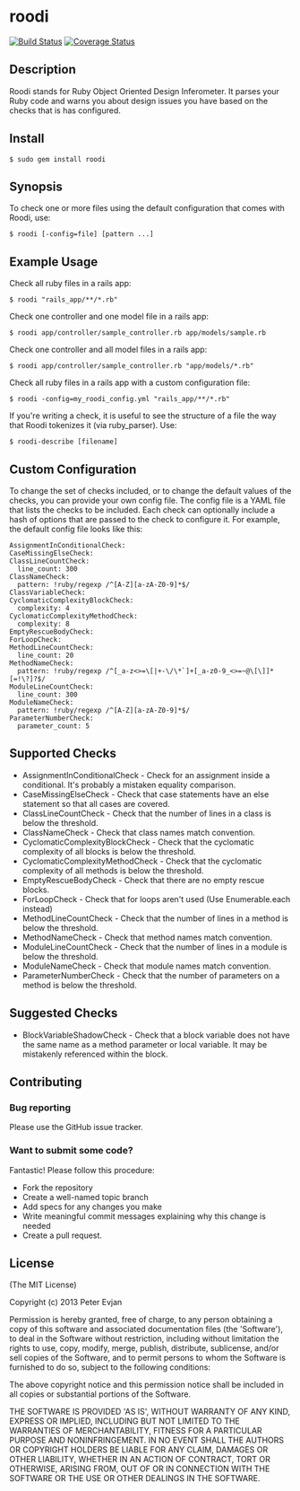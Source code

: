 # roodi

[![Build Status](https://travis-ci.org/roodi/roodi.png?branch=master)](https://travis-ci.org/roodi/roodi)
[![Coverage Status](https://coveralls.io/repos/roodi/roodi/badge.png?branch=master)](https://coveralls.io/r/roodi/roodi?branch=master)

## Description

Roodi stands for Ruby Object Oriented Design Inferometer. It parses your Ruby code and warns you about design issues you have based on the checks that is has configured.

## Install

`$ sudo gem install roodi`

## Synopsis

To check one or more files using the default configuration that comes with Roodi, use:

`$ roodi [-config=file] [pattern ...]`

## Example Usage

Check all ruby files in a rails app:

`$ roodi "rails_app/**/*.rb"`

Check one controller and one model file in a rails app:

`$ roodi app/controller/sample_controller.rb app/models/sample.rb`

Check one controller and all model files in a rails app:

`$ roodi app/controller/sample_controller.rb "app/models/*.rb"`

Check all ruby files in a rails app with a custom configuration file:

`$ roodi -config=my_roodi_config.yml "rails_app/**/*.rb"`

If you're writing a check, it is useful to see the structure of a file the way that Roodi tokenizes it (via ruby_parser). Use:

`$ roodi-describe [filename]`

## Custom Configuration

To change the set of checks included, or to change the default values of the checks, you can provide your own config file.  The config file is a YAML file that lists the checks to be included.  Each check can optionally include a hash of options that are passed to the check to configure it.  For example, the default config file looks like this:

    AssignmentInConditionalCheck:
    CaseMissingElseCheck:
    ClassLineCountCheck:
      line_count: 300
    ClassNameCheck:
      pattern: !ruby/regexp /^[A-Z][a-zA-Z0-9]*$/
    ClassVariableCheck:
    CyclomaticComplexityBlockCheck:
      complexity: 4
    CyclomaticComplexityMethodCheck:
      complexity: 8
    EmptyRescueBodyCheck:
    ForLoopCheck:
    MethodLineCountCheck:
      line_count: 20
    MethodNameCheck:
      pattern: !ruby/regexp /^[_a-z<>=\[|+-\/\*`]+[_a-z0-9_<>=~@\[\]]*[=!\?]?$/
    ModuleLineCountCheck:
      line_count: 300
    ModuleNameCheck:
      pattern: !ruby/regexp /^[A-Z][a-zA-Z0-9]*$/
    ParameterNumberCheck:
      parameter_count: 5

## Supported Checks

* AssignmentInConditionalCheck - Check for an assignment inside a conditional.  It's probably a mistaken equality comparison.
* CaseMissingElseCheck - Check that case statements have an else statement so that all cases are covered.
* ClassLineCountCheck - Check that the number of lines in a class is below the threshold.
* ClassNameCheck - Check that class names match convention.
* CyclomaticComplexityBlockCheck - Check that the cyclomatic complexity of all blocks is below the threshold.
* CyclomaticComplexityMethodCheck - Check that the cyclomatic complexity of all methods is below the threshold.
* EmptyRescueBodyCheck - Check that there are no empty rescue blocks.
* ForLoopCheck - Check that for loops aren't used (Use Enumerable.each instead)
* MethodLineCountCheck - Check that the number of lines in a method is below the threshold.
* MethodNameCheck - Check that method names match convention.
* ModuleLineCountCheck - Check that the number of lines in a module is below the threshold.
* ModuleNameCheck - Check that module names match convention.
* ParameterNumberCheck - Check that the number of parameters on a method is below the threshold.

## Suggested Checks

* BlockVariableShadowCheck - Check that a block variable does not have the same name as a method parameter or local variable.  It may be mistakenly referenced within the block.

## Contributing

### Bug reporting
Please use the GitHub issue tracker.

### Want to submit some code?
Fantastic! Please follow this procedure:
- Fork the repository
- Create a well-named topic branch
- Add specs for any changes you make
- Write meaningful commit messages explaining why this change is needed
- Create a pull request.

## License

(The MIT License)

Copyright (c) 2013 Peter Evjan

Permission is hereby granted, free of charge, to any person obtaining
a copy of this software and associated documentation files (the
'Software'), to deal in the Software without restriction, including
without limitation the rights to use, copy, modify, merge, publish,
distribute, sublicense, and/or sell copies of the Software, and to
permit persons to whom the Software is furnished to do so, subject to
the following conditions:

The above copyright notice and this permission notice shall be
included in all copies or substantial portions of the Software.

THE SOFTWARE IS PROVIDED 'AS IS', WITHOUT WARRANTY OF ANY KIND,
EXPRESS OR IMPLIED, INCLUDING BUT NOT LIMITED TO THE WARRANTIES OF
MERCHANTABILITY, FITNESS FOR A PARTICULAR PURPOSE AND NONINFRINGEMENT.
IN NO EVENT SHALL THE AUTHORS OR COPYRIGHT HOLDERS BE LIABLE FOR ANY
CLAIM, DAMAGES OR OTHER LIABILITY, WHETHER IN AN ACTION OF CONTRACT,
TORT OR OTHERWISE, ARISING FROM, OUT OF OR IN CONNECTION WITH THE
SOFTWARE OR THE USE OR OTHER DEALINGS IN THE SOFTWARE.
